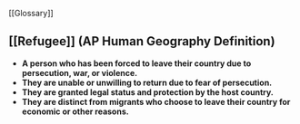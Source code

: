 [[Glossary]]
## [[Refugee]] (AP Human Geography Definition)

* **A person who has been forced to leave their country due to persecution, war, or violence.**
* **They are unable or unwilling to return due to fear of persecution.**
* **They are granted legal status and protection by the host country.**
* **They are distinct from migrants who choose to leave their country for economic or other reasons.** 
